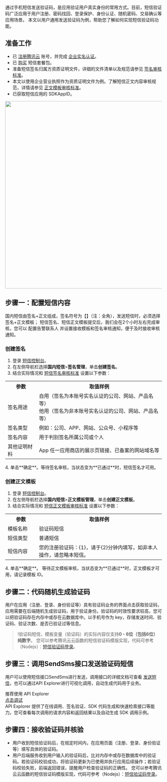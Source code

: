 通过手机短信发送验证码，是应用验证用户真实身份的常用方式。目前，短信验证码广泛应用于用户注册、密码找回、登录保护、身份认证、随机密码、交易确认等应用场景。
本文以用户通用发送验证码为例，帮助您了解如何实现短信验证码功能。

## 准备工作
- 已 [注册腾讯云](https://cloud.tencent.com/document/product/378/17985) 账号，并完成 [企业实名认证](https://cloud.tencent.com/document/product/378/10496)。
- 已 [购买](https://cloud.tencent.com/document/product/382/18060) 短信套餐包。
- 准备短信签名归属方资质证明文件，详细的文件清单以及规范请参见 [签名审核标准](https://cloud.tencent.com/document/product/382/39022)。
- 本文以使用企业营业执照作为资质证明文件为例。了解短信正文内容审核规范，详情请参见 [正文模板审核标准](https://cloud.tencent.com/document/product/382/39023)。
- 已获取短信应用的 SDKAppID。
<img src="https://qcloudimg.tencent-cloud.cn/raw/37ed0a053cc44e76fccbaaa490f4d1b4.png" width="600"/>

## 步骤一：配置短信内容[](id:Step1)
国内短信由签名+正文组成，签名符号为【】（注：全角），发送短信时，必须选择签名+正文模板；
短信签名、短信正文模板提交后，我们会在2个小时左右完成审核，您可以  配置告警联系人 并设置接收模板和签名审核通知，便于及时接收审核通知。

### 创建签名[](id:Step1_1)

1. 登录 [短信控制台](https://console.cloud.tencent.com/smsv2)。
2.  在左侧导航栏选择**国内短信**>**签名管理**，单击**创建签名**。
3.  结合实际情况和 [短信签名审核标准](https://cloud.tencent.com/document/product/382/39022) 设置以下参数：
<table>
<tr>
					 <th width="20%">参数</th>  
					 <th >取值样例</th>  
</tr>
<tr>      
       <td>签名用途</td>   
	     <td>
       自用（签名为本账号实名认证的公司、网站、产品名等）<br>
       他用（签名为非本账号实名认证的公司、网站、产品名等）</td>   
</tr> 
<tr>      
       <td>签名类型</td>   
	     <td>例如：公司、APP、网站、公众号、小程序等</td>   
</tr> 
<tr>      
       <td>签名内容</td>   
	     <td>用于判别签名所属公司或个人</td>   
</tr> 
<tr>      
       <td>其他证明材料</td>   
	   <td> App 任一应用商店的展示页链接、已备案的网站域名等</td>    
</tr> 
</table>
4. 单击**确定**。等待签名审核，当状态变为**已通过**时，短信签名才可用。


### 创建正文模板[](id:Step1_2)
1. 登录 [短信控制台](https://console.cloud.tencent.com/smsv2)。
2. 在左侧导航栏选择**国内短信**>**正文模板管理**，单击**创建正文模板**。
3. 结合实际情况和 [短信正文模板审核标准](https://cloud.tencent.com/document/product/382/39023) 设置以下参数：
 <table>
     <tr>
         <th width="20%">参数</th>  
         <th>取值样例</th>  
     </tr>
	 <tr>      
        <td>模板名称</td>   
	     <td>验证码短信</td>   
     </tr> 
	 <tr>      
        <td>短信类型</td>   
	     <td>普通短信</td>   
     </tr> 
	 <tr>      
        <td>短信内容</td>   
	     <td>您的注册验证码：{1}，请于{2}分钟内填写，如非本人操作，请忽略本短信。</td>   
     </tr> 
</table>
4. 单击**确定**。
等待正文模板审核，当状态变为**已通过**时，正文模板才可用，请记录模板 ID。

## 步骤二：代码随机生成验证码[](id:Step2)
用户在应用（注册、登录、身份验证等）具有验证码业务的界面点击获取验证码，应用需要在后端随机生成验证码，用于验证身份。验证码的时效性要求较高，您可以把验证码存在内存中或存在云数据库中。以手机号作为 key，存储发送时间、验证码、验证次数、是否已验证过等信息。

>!验证码短信，模板变量（验证码）的实际内容仅支持**0 - 6位（包括6位）纯数字**。
您可以参考腾讯云云函数的短信验证码模版实现，代码可参考（Nodejs）：[短信验证码登录](https://github.com/tencentyun/serverless-demo/tree/master/Nodejs8.9-SmsVerificationCode)。

## 步骤三：调用SendSms接口发送验证码短信[](id:Step3)
用户可以使用短信接口SendSms进行发送，调用接口的详细文档可查看 [发送短信](https://cloud.tencent.com/document/product/382/55981)，也可以通过API Explorer进行可视化调用，自动生成代码用于业务。

<div class="rno-api-explorer">
    <div class="rno-api-explorer-inner">
        <div class="rno-api-explorer-hd">
            <div class="rno-api-explorer-title">
                推荐使用 API Explorer
            </div>
            <a href="https://console.cloud.tencent.com/api/explorer?Product=sms&Version=2021-01-11&Action=SendSms" class="rno-api-explorer-btn" hotrep="doc.api.explorerbtn"><i class="rno-icon-explorer"></i>点击调试</a>
        </div>
        <div class="rno-api-explorer-body">
            <div class="rno-api-explorer-cont">
                API Explorer 提供了在线调用、签名验证、SDK 代码生成和快速检索接口等能力。您可查看每次调用的请求内容和返回结果以及自动生成 SDK 调用示例。
            </div>
        </div>
    </div>
</div>

## 步骤四：接收验证码并核验[](id:Step4)
- 用户收到短信验证码后，在规定时间内，在应用页面（注册、登录、身份验证等）填写具体的验证码。
- 用户后端服务收到用户输入的验证码后，比对内存中或存在数据库中的验证码。若验证码校验成功，将验证码更新为已使用并执行应用后续操作；若验证码校验失败，前端返回错误，提醒用户检查验证码的正确性。
您可以参考腾讯云云函数的短信验证码模版实现，代码可参考（Nodejs）：[短信验证码登录](https://github.com/tencentyun/serverless-demo/tree/master/Nodejs8.9-SmsVerificationCode)。
